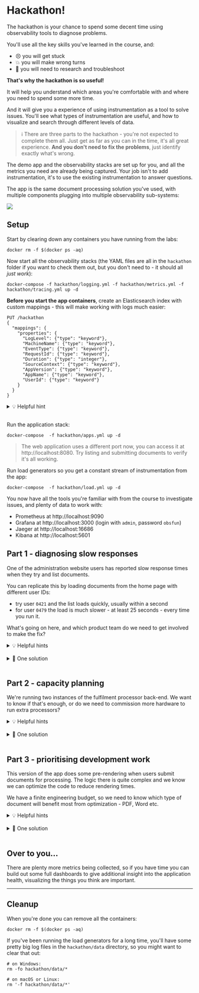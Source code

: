 # Hackathon!

The hackathon is your chance to spend some decent time using observability tools to diagnose problems.

You'll use all the key skills you've learned in the course, and:

- 😣 you will get stuck
- 💥 you will make wrong turns
- 📑 you will need to research and troubleshoot

**That's why the hackathon is so useful!** 

It will help you understand which areas you're comfortable with and where you need to spend some more time.

And it will give you a experience of using instrumentation as a tool to solve issues. You'll see what types of instrumentation are useful, and how to visualize and search through different levels of data.

> ℹ There are three parts to the hackathon - you're not expected to complete them all. Just get as far as you can in the time, it's all great experience. **And you don't need to fix the problems**, just identify exactly what's wrong.

The demo app and the observability stacks are set up for you, and all the metrics you need are already being captured. Your job isn't to add instrumentation, it's to use the existing instrumentation to answer questions.

The app is the same document processing solution you've used, with multiple components plugging into multiple observability sub-systems:

![](TODO)

## Setup

Start by clearing down any containers you have running from the labs:

```
docker rm -f $(docker ps -aq)
```

Now start all the observability stacks (the YAML files are all in the `hackathon` folder if you want to check them out, but you don't need to - it should all _just work_):

```
docker-compose -f hackathon/logging.yml -f hackathon/metrics.yml -f hackathon/tracing.yml up -d
```

**Before you start the app containers**, create an Elasticsearch index with custom mappings - this will make working with logs much easier:

```
PUT /hackathon
{
  "mappings": {
    "properties": {
      "LogLevel": {"type": "keyword"},
      "MachineName": {"type": "keyword"},
      "EventType": {"type": "keyword"},
      "RequestId": {"type": "keyword"},
      "Duration": {"type": "integer"},
      "SourceContext": {"type": "keyword"},
      "AppVersion": {"type": "keyword"},
      "AppName": {"type": "keyword"},
      "UserId": {"type": "keyword"}
    }
  }
}
```

<details>
  <summary>💡 Helpful hint</summary>

The logging stack includes Kibana, available at http://localhost:5601. If you wait for it to start, you can create the index by running that request in the Console.

</details><br/>

Run the application stack:

```
docker-compose  -f hackathon/apps.yml up -d
```

> The web application uses a different port now, you can access it at http://localhost:8080. Try listing and submitting documents to verify it's all working.


Run load generators so you get a constant stream of instrumentation from the app:

```
docker-compose  -f hackathon/load.yml up -d
```

You now have all the tools you're familiar with from the course to investigate issues, and plenty of data to work with:

- Prometheus at http://localhost:9090
- Grafana at http://localhost:3000 (login with `admin`, password `obsfun`)
- Jaeger at http://localhost:16686
- Kibana at http://localhost:5601

## Part 1 - diagnosing slow responses

One of the administration website users has reported slow response times when they try and list documents.

You can replicate this by loading documents from the home page with different user IDs:

- try user `0421` and the list loads quickly, usually within a second
- for user `0479` the load is much slower - at least 25 seconds - every time you run it.

What's going on here, and which product team do we need to get involved to make the fix?

<details>
  <summary>💡 Helpful hints</summary>

This is a duration issue, so the first step is to work out which component is running slowly. Once you've found it you'll need to drill down to another level to find out exactly what's happening.

</details><br/>

<details>
  <summary>🎯 One solution</summary>

If you don't get this finished, you can check out the [sample solution for part 1](./solution/part-1.md).

</details><br/>

## Part 2 - capacity planning

We're running two instances of the fulfilment processor back-end. We want to know if that's enough, or do we need to commission more hardware to run extra processors?

<details>
  <summary>💡 Helpful hints</summary>

This is about saturation - we want to know how much compute power the instances are using to see if they're near capacity. But we also need to be sure the instances are working correctly at the current processing levels.

</details><br/>

<details>
  <summary>🎯 One solution</summary>

If you don't get this finished, you can check out the [sample solution for part 2](./solution/part-2.md).

</details><br/>

## Part 3 - prioritising development work

This version of the app does some pre-rendering when users submit documents for processing. The logic there is quite complex and we know we can optimize the code to reduce rendering times. 

We have a finite engineering budget, so we need to know which type of document will benefit most from optimization - PDF, Word etc.

<details>
  <summary>💡 Helpful hints</summary>

We need to understand processing duration for this - and remember all the metrics we need are already being captured. 

The goal is to understand the average processing time for each document type. That will tell us which area would benefit most from optimization - but we also want to make sure we only optimize something that gets a lot of use.

</details><br/>

<details>
  <summary>🎯 One solution</summary>

If you don't get this finished, you can check out the [sample solution for part 3](./solution/part-3.md).

</details><br/>


## Over to you...

There are plenty more metrics being collected, so if you have time you can build out some full dashboards to give additional insight into the application health, visualizing the things you think are important.

___ 

## Cleanup

When you're done you can remove all the containers:

```
docker rm -f $(docker ps -aq)
```

If you've been running the load generators for a long time, you'll have some pretty big log files in the `hackathon/data` directory, so you might want to clear that out:

```
# on Windows:
rm -fo hackathon/data/*

# on macOS or Linux:
rm '-f hackathon/data/*'
```